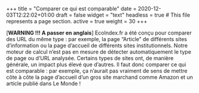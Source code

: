 +++
title = "Comparer ce qui est comparable"
date = 2020-12-03T12:22:02+01:00
draft = false
widget = "text"
headless = true  # This file represents a page section.
active = true
weight = 30
+++

[**WARNING !!! A passer en anglais**] EcoIndex.fr a été conçu pour comparer des URL du même type : par exemple, la page
“Article” de différents sites d’information ou la page d’accueil de différents sites institutionnels. Notre moteur de
calcul n’est pas en mesure de détecter automatiquement le type de page ou d’URL analysée. Certains types de sites ont,
de manière générale, un impact plus élevé que d’autres. Il faut donc comparer ce qui est comparable : par exemple, ça
n’aurait pas vraiment de sens de mettre côte à côte la page d’accueil d’un gros site marchand comme Amazon et un article
publié dans Le Monde !
